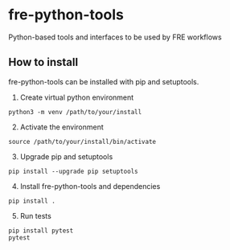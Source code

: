 # fre-python-tools
Python-based tools and interfaces to be used by FRE workflows

## How to install
fre-python-tools can be installed with pip and setuptools.
1. Create virtual python environment

```
python3 -m venv /path/to/your/install
```

2. Activate the environment

```
source /path/to/your/install/bin/activate
```

3. Upgrade pip and setuptools

```
pip install --upgrade pip setuptools
```

4. Install fre-python-tools and dependencies

```
pip install .
```

5. Run tests

```
pip install pytest
pytest
```
